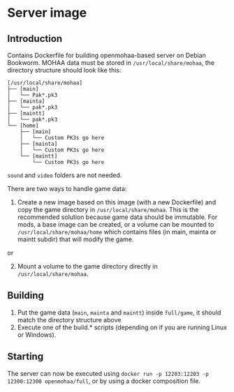 # Server image

## Introduction

Contains Dockerfile for building openmohaa-based server on Debian Bookworm. MOHAA data must be stored in `/usr/local/share/mohaa`, the directory structure should look like this:
```
[/usr/local/share/mohaa]
├── [main]
│   └── Pak*.pk3
├── [mainta]
│   └── pak*.pk3
├── [maintt]
│   └── pak*.pk3
└── [home]
    ├── [main]
    │   └── Custom PK3s go here
    ├── [mainta]
    │   └── Custom PK3s go here
    └── [maintt]
        └── Custom PK3s go here
```

`sound` and `video` folders are not needed.

There are two ways to handle game data:
1) Create a new image based on this image (with a new Dockerfile) and copy the game directory in `/usr/local/share/mohaa`. This is the recommended solution because game data should be immutable. For mods, a base image can be created, or a volume can be mounted to `/usr/local/share/mohaa/home` which contains files (in main, mainta or maintt subdir) that will modify the game.

or

2) Mount a volume to the game directory directly in `/usr/local/share/mohaa`.

## Building

1) Put the game data (`main`, `mainta` and `maintt`) inside `full/game`, it should match the directory structure above
2) Execute one of the build.* scripts (depending on if you are running Linux or Windows).

## Starting

The server can now be executed using `docker run -p 12203:12203 -p 12300:12300 openmohaa/full`, or by using a docker composition file.
